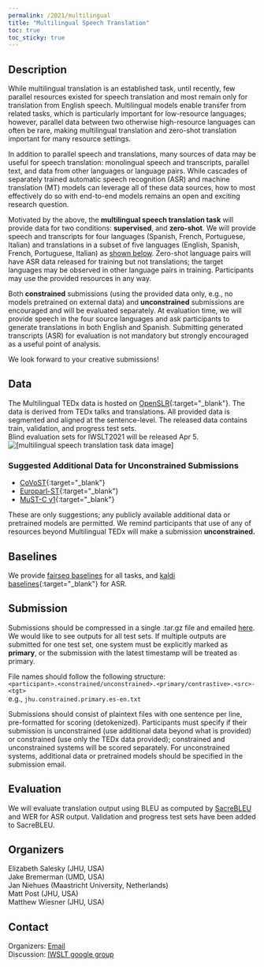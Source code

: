 ```yaml
---
permalink: /2021/multilingual
title: "Multilingual Speech Translation"
toc: true
toc_sticky: true
---
```


## Description

While multilingual translation is an established task, until recently, few parallel resources existed for speech translation and most remain only for translation from English speech. 
Multilingual models enable transfer from related tasks, which is particularly important for low-resource languages; however, parallel data between two otherwise high-resource languages can often be rare, making multilingual translation and zero-shot translation important for many resource settings. 

In addition to parallel speech and translations, many sources of data may be useful for speech translation: monolingual speech and transcripts, parallel text, and data from other languages or language pairs. 
While cascades of separately trained automatic speech recognition (ASR) and machine translation (MT) models can leverage all of these data sources, how to most effectively do so with end-to-end models remains an open and exciting research question.

Motivated by the above, the **multilingual speech translation task** will provide data for two conditions: **supervised**, and **zero-shot**.
We will provide speech and transcripts for four languages (Spanish, French, Portuguese, Italian) and translations in a subset of five languages (English, Spanish, French, Portuguese, Italian) as [shown below](#data). 
Zero-shot language pairs will have ASR data released for training but not translations; the target languages may be observed in other language pairs in training. 
Participants may use the provided resources in any way.

Both **constrained** submissions (using the provided data only, e.g., no models pretrained on external data) and **unconstrained** submissions are encouraged and will be evaluated separately. 
At evaluation time, we will provide speech in the four source languages and ask participants to generate translations in both English and Spanish. 
Submitting generated transcripts (ASR) for evaluation is not mandatory but strongly encouraged as a useful point of analysis. 

We look forward to your creative submissions!  


## Data

The Multilingual TEDx data is hosted on [OpenSLR](http://openslr.org/100/){:target="_blank"}. 
The data is derived from TEDx talks and translations. 
All provided data is segmented and aligned at the sentence-level. 
The released data contains train, validation, and progress test sets.  
Blind evaluation sets for IWSLT2021 will be released Apr 5.
![[multilingual speech translation task data image]](https://iwslt.github.io/assets/images/mst2021-data.png)


### Suggested Additional Data for Unconstrained Submissions

- [CoVoST](https://github.com/facebookresearch/covost){:target="_blank"}
- [Europarl-ST](https://www.mllp.upv.es/europarl-st){:target="_blank"}
- [MuST-C v1](https://ict.fbk.eu/must-c/){:target="_blank"}

These are only suggestions; any publicly available additional data or pretrained models are permitted. 
We remind participants that use of any of resources beyond Multilingual TEDx will make a submission **unconstrained.**


## Baselines

We provide [fairseq baselines](https://github.com/esalesky/fairseq/blob/master/examples/speech_to_text/docs/mtedx_example.md) for all tasks, and [kaldi baselines](https://github.com/m-wiesner/tedx){:target="_blank"} for ASR. 


## Submission

Submissions should be compressed in a single .tar.gz file and emailed [here](mailto:elizabeth.salesky+iwslt2021@gmail.com).  
We would like to see outputs for all test sets. 
If multiple outputs are submitted for one test set, one system must be explicitly marked as **primary**, or the submission with the latest timestamp will be treated as primary.

File names should follow the following structure:  <br>
```<participant>.<constrained/unconstrained>.<primary/contrastive>.<src>-<tgt>``` <br>
e.g.,
```jhu.constrained.primary.es-en.txt```

Submissions should consist of plaintext files with one sentence per line, pre-formatted for scoring (detokenized). 
Participants must specify if their submission is unconstrained (use additional data beyond what is provided) or constrained (use only the TEDx data provided); constrained and unconstrained systems will be scored separately.
For unconstrained systems, additional data or pretrained models should be specified in the submission email. 


## Evaluation

We will evaluate translation output using BLEU as computed by [SacreBLEU](https://github.com/mjpost/sacrebleu) and WER for ASR output.
Validation and progress test sets have been added to SacreBLEU. 


## Organizers

Elizabeth Salesky (JHU, USA)  
Jake Bremerman (UMD, USA)  
Jan Niehues (Maastricht University, Netherlands)  
Matt Post (JHU, USA)  
Matthew Wiesner (JHU, USA)


## Contact

Organizers: [Email](mailto:elizabeth.salesky+iwslt2021@gmail.com)  
Discussion: [IWSLT google group](https://groups.google.com/g/iwslt-evaluation-campaign)  